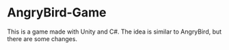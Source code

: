 # AngryBird-Game
This is a game made with Unity and C#. The idea is similar to AngryBird, but there are some changes.
